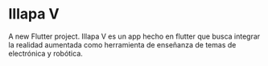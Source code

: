 # Illapa V

A new Flutter project.
Illapa V es un app hecho en flutter que busca integrar la realidad aumentada como herramienta de enseñanza de temas de electrónica y robótica. 
